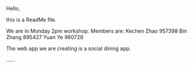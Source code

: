 Hello,

this is a ReadMe file.

We are in Monday 2pm workshop. 
Members are:  Kechen Zhao 957398
              Bin Zhang   895427
              Yuan Ye     980728

The web app we are creating is a social dining app.

......
